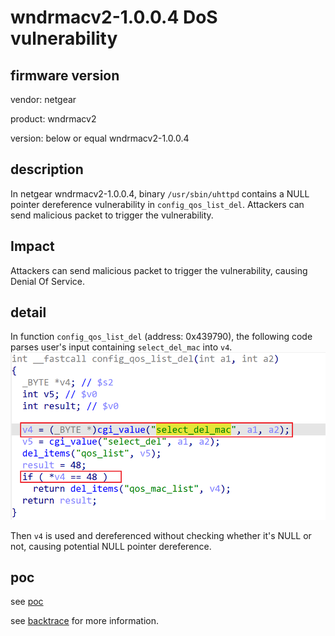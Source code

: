 # wndrmacv2-1.0.0.4 DoS vulnerability
## firmware version
vendor: netgear

product: wndrmacv2

version: below or equal wndrmacv2-1.0.0.4

## description
In netgear wndrmacv2-1.0.0.4, binary `/usr/sbin/uhttpd` contains a NULL pointer dereference vulnerability in `config_qos_list_del`. Attackers can send malicious packet to trigger the vulnerability.

## Impact
Attackers can send malicious packet to trigger the vulnerability, causing Denial Of Service.

## detail
In function `config_qos_list_del` (address: 0x439790), the following code parses user's input containing `select_del_mac` into `v4`.
![alt text](image.png)

Then `v4` is used and dereferenced without checking whether it's NULL or not, causing potential NULL pointer dereference. 


## poc
see [poc](./poc)

see [backtrace](./backtrace) for more information.
